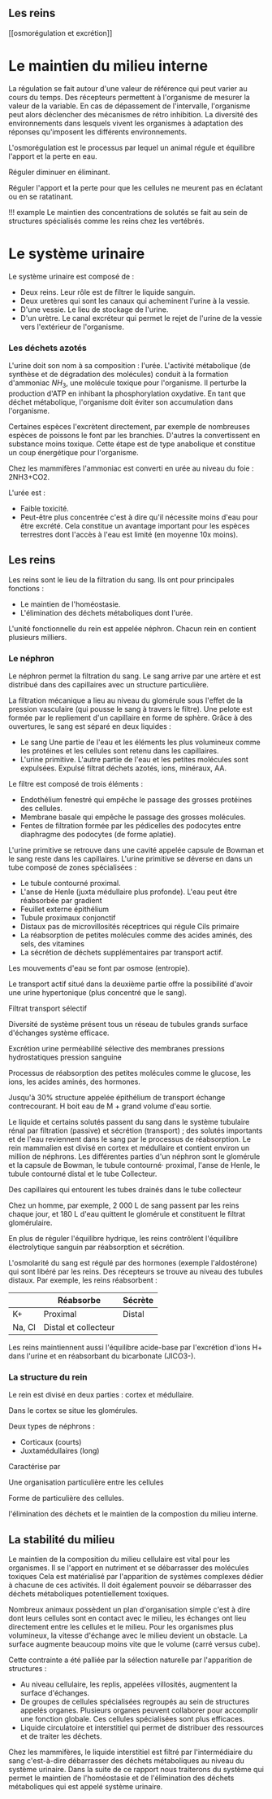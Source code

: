 ## Les reins

[[osmorégulation et excrétion]]
# Le maintien du milieu interne

La régulation se fait autour d'une valeur de référence qui peut varier au cours du temps. Des récepteurs permettent à l'organisme de mesurer la valeur de la variable. En cas de dépassement de l'intervalle, l'organisme peut alors déclencher des mécanismes de rétro inhibition. La diversité des environnements dans lesquels vivent les organismes à adaptation des réponses qu'imposent les différents environnements.

L'osmorégulation est le processus par lequel un animal régule et équilibre l'apport et la perte en eau.

Réguler diminuer en éliminant.

Réguler l'apport et la perte pour que les cellules ne meurent pas en éclatant ou en se ratatinant.

!!! example 
    Le maintien des concentrations de solutés se fait au sein de structures spécialisés comme les reins chez les vertébrés.

# Le système urinaire

Le système urinaire est composé de :

* Deux reins. Leur rôle est de filtrer le liquide sanguin.
* Deux uretères qui sont les canaux qui acheminent l'urine à la vessie.
* D'une vessie. Le lieu de stockage de l'urine.
* D'un urètre. Le canal excréteur qui permet le rejet de l'urine de la vessie vers l'extérieur de l'organisme.

### Les déchets azotés

L'urine doit son nom à sa composition : l'urée. L'activité métabolique (de synthèse et de dégradation des molécules) conduit à la formation d'ammoniac $NH_3$, une molécule toxique pour l'organisme. Il perturbe la production d'ATP en inhibant la phosphorylation oxydative. En tant que déchet métabolique, l'organisme doit éviter son accumulation dans l'organisme.

Certaines espèces l'excrètent directement, par exemple de nombreuses espèces de poissons le font par les branchies. D'autres la convertissent en substance moins toxique. Cette étape est de type anabolique et constitue un coup énergétique pour l'organisme.

Chez les mammifères l'ammoniac est converti en urée au niveau du foie : 2NH3+CO2.

L'urée est :

* Faible toxicité.
* Peut-être plus concentrée c'est à dire qu'il nécessite moins d'eau pour être excrété. Cela constitue un avantage important pour les espèces terrestres dont l'accès à l'eau est limité (en moyenne 10x moins).

## Les reins

Les reins sont le lieu de la filtration du sang. Ils ont pour principales fonctions :

* Le maintien de l'homéostasie.
* L'élimination des déchets métaboliques dont l'urée.

L'unité fonctionnelle du rein est appelée néphron. Chacun rein en
contient plusieurs milliers.

### Le néphron

Le néphron permet la filtration du sang. Le sang arrive par une artère et est distribué dans des capillaires avec un structure particulière.

La filtration mécanique a lieu au niveau du glomérule sous l'effet de la pression vasculaire (qui pousse le sang à travers le filtre). Une pelote est formée par le repliement d'un capillaire en forme de sphère. Grâce à des ouvertures, le sang est séparé en deux liquides :

* Le sang Une partie de l'eau et les éléments les plus volumineux comme les protéines et les cellules sont retenu dans les capillaires.
* L'urine primitive. L'autre partie de l'eau et les petites molécules sont expulsées. Expulsé filtrat déchets azotés, ions, minéraux, AA.

Le filtre est composé de trois éléments :

* Endothélium fenestré qui empêche le passage des grosses protéines des cellules.
* Membrane basale qui empêche le passage des grosses molécules.
* Fentes de filtration formée par les pédicelles des podocytes entre diaphragme des podocytes (de forme aplatie).

L'urine primitive se retrouve dans une cavité appelée capsule de Bowman et le sang reste dans les capillaires. L'urine primitive se déverse en dans un tube composé de zones spécialisées :

* Le tubule contourné proximal.
* L'anse de Henle (juxta médullaire plus profonde). L'eau peut être réabsorbée par gradient
* Feuillet externe épithélium
* Tubule proximaux conjonctif
* Distaux pas de microvillosités réceptrices qui régule Cils primaire
* La réabsorption de petites molécules comme des acides aminés, des sels, des vitamines
* La sécrétion de déchets supplémentaires par transport actif.

Les mouvements d'eau se font par osmose (entropie).

Le transport actif situé dans la deuxième partie offre la possibilité d'avoir une urine hypertonique (plus concentré que le sang).

Filtrat transport sélectif

Diversité de système présent tous un réseau de tubules grands surface d'échanges système efficace.

Excrétion urine perméabilité sélective des membranes pressions hydrostatiques pression sanguine

Processus de réabsorption des petites molécules comme le glucose, les ions, les acides aminés, des hormones.

Jusqu'à 30% structure appelée épithélium de transport échange contrecourant. H boit eau de M + grand volume d'eau sortie.

Le liquide et certains solutés passent du sang dans le système tubulaire rénal par filtration (passive) et sécrétion (transport) ; des solutés importants et de l'eau reviennent dans le sang par le processus de réabsorption. Le rein mammalien est divisé en cortex et médullaire et contient environ un million de néphrons. Les différentes parties d'un néphron sont le glomérule et la capsule de Bowman, le tubule contourné· proximal, l'anse de Henle, le tubule contourné distal et le tube Collecteur.

Des capillaires qui entourent les tubes drainés dans le tube collecteur

Chez un homme, par exemple, 2 000 L de sang passent par les reins chaque jour, et 180 L d\'eau quittent le glomérule et constituent le filtrat glomérulaire.

En plus de réguler l\'équilibre hydrique, les reins contrôlent
l'équilibre électrolytique sanguin par réabsorption et sécrétion.

L'osmolarité du sang est régulé par des hormones (exemple l'aldostérone) qui sont libéré par les reins. Des récepteurs se trouve au niveau des tubules distaux. Par exemple, les reins réabsorbent :

|        | Réabsorbe            | Sécrète |
|--------|----------------------|---------|
| K+     | Proximal             | Distal  |
| Na, Cl | Distal et collecteur |         |

Les reins maintiennent aussi l\'équilibre acide-base par l'excrétion d'ions H+ dans l'urine et en réabsorbant du bicarbonate (JICO3-).

### La structure du rein

Le rein est divisé en deux parties : cortex et médullaire.

Dans le cortex se situe les glomérules.

Deux types de néphrons :

* Corticaux (courts)
* Juxtamédullaires (long)

Caractérise par

Une organisation particulière entre les cellules

Forme de particulière des cellules.

l'élimination des déchets et le maintien de la compostion du milieu interne.

## La stabilité du milieu

Le maintien de la composition du milieu cellulaire est vital pour les organismes. Il se l'apport en nutriment et se débarrasser des molécules toxiques Cela est matérialisé par l'apparition de systèmes complexes dédier à chacune de ces activités. Il doit également pouvoir se débarrasser des déchets métaboliques potentiellement toxiques.

Nombreux animaux possèdent un plan d'organisation simple c'est à dire dont leurs cellules sont en contact avec le milieu, les échanges ont lieu directement entre les cellules et le milieu. Pour les organismes plus volumineux, la vitesse d'échange avec le milieu devient un obstacle. La surface augmente beaucoup moins vite que le volume (carré versus cube).

Cette contrainte a été palliée par la sélection naturelle par l'apparition de structures :

* Au niveau cellulaire, les replis, appelées villosités, augmentent la surface d'échanges.
* De groupes de cellules spécialisées regroupés au sein de structures appelés organes. Plusieurs organes peuvent collaborer pour accomplir une fonction globale. Ces cellules spécialisées sont plus efficaces.
* Liquide circulatoire et interstitiel qui permet de distribuer des ressources et de traiter les déchets.

Chez les mammifères, le liquide interstitiel est filtré par l'intermédiaire du sang c'est-à-dire débarrasser des déchets métaboliques au niveau du système urinaire. Dans la suite de ce rapport nous traiterons du système qui permet le maintien de l'homéostasie et de l'élimination des déchets métaboliques qui est appelé système urinaire.
